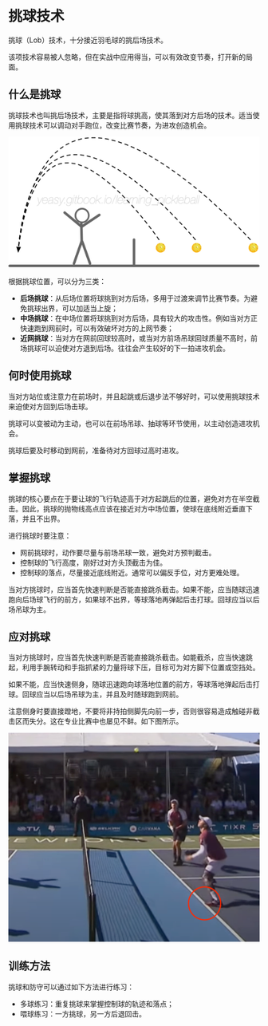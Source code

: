 # 挑球技术

挑球（Lob）技术，十分接近羽毛球的挑后场技术。

该项技术容易被人忽略，但在实战中应用得当，可以有效改变节奏，打开新的局面。

## 什么是挑球

挑球技术也叫挑后场技术，主要是指将球挑高，使其落到对方后场的技术。适当使用挑球技术可以调动对手跑位，改变比赛节奏，为进攻创造机会。

![挑球的三种类型](_images/lob-trajectory.png)

根据挑球位置，可以分为三类：

* **后场挑球**：从后场位置将球挑到对方后场，多用于过渡来调节比赛节奏。为避免挑球出界，可以加适当上旋；
* **中场挑球**：在中场位置将球挑到对方后场，具有较大的攻击性。例如当对方正快速跑到网前时，可以有效破坏对方的上网节奏；
* **近网挑球**：当对方在网前回球较高时，或当对方前场吊球回球质量不高时，前场挑球可以迫使对方退到后场。往往会产生较好的下一拍进攻机会。

## 何时使用挑球

当对方站位或注意力在前场时，并且起跳或后退步法不够好时，可以使用挑球技术来迫使对方回到后场击球。

挑球可以变被动为主动，也可以在前场吊球、抽球等环节使用，以主动创造进攻机会。

挑球后要及时移动到网前，准备待对方回球过高时进攻。

## 掌握挑球

挑球的核心要点在于要让球的飞行轨迹高于对方起跳后的位置，避免对方在半空截击。因此，挑球的抛物线高点应该在接近对方中场位置，使球在底线附近垂直下落，并且不出界。

进行挑球时要注意：

* 网前挑球时，动作要尽量与前场吊球一致，避免对方预判截击。
* 控制球的飞行高度，刚好过对方头顶截击为佳。
* 控制球的落点，尽量接近底线附近。通常可以偏反手位，对方更难处理。

当对方挑球时，应当首先快速判断是否能直接跳杀截击。如果不能，应当随球迅速跑向后场球飞行的前方，如果球不出界，等球落地再弹起后击打球。回球应当以后场吊球为主。

## 应对挑球
当对方挑球时，应当首先快速判断是否能直接跳杀截击。如能截杀，应当快速跳起，利用手腕转动和手指抓紧的力量将球下压，目标可为对方脚下位置或空挡处。

如果不能，应当快速侧身，随球迅速跑向球落地位置的前方，等球落地弹起后击打球。回球应当以后场吊球为主，并且及时随球跑到网前。

注意侧身时要直接蹬地，不要将非持拍侧脚先向前一步，否则很容易造成触碰非截击区而失分。这在专业比赛中也屡见不鲜。如下图所示。

![截杀挑球时，非持拍侧脚触碰非截击区](_images/foot-fault.png)

## 训练方法

挑球和防守可以通过如下方法进行练习：

* 多球练习：重复挑球来掌握控制球的轨迹和落点；
* 喂球练习：一方挑球，另一方后退回击。
